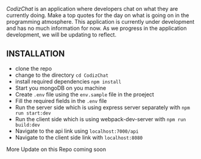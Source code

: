 *CodizChat* is an application where developers chat on what they are currently doing. Make a top quotes for the day on what is going on in the programming atmosphere.
This application is currently under development and has no much information for now. As we progress in the application development, we will be updating to reflect.
## INSTALLATION
- clone the repo
- change to the directory `cd CodizChat`
- install required dependencies `npm install`
- Start you mongoDB on you machine
- Create `.env` file using the `env.sample` file in the proeject
- Fill the required fields in the `.env` file
- Run the server side which is using express server separately with `npm run start:dev`
- Run the client side which is using webpack-dev-server with `npm run build:dev`
- Navigate to the api link using `localhost:7000/api`
- Navigate to the client side link with `localhost:8080`

More Update on this Repo coming soon

